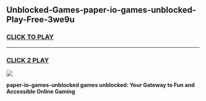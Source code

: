 
## Unblocked-Games-paper-io-games-unblocked-Play-Free-3we9u
<h3>
<a href="https://premium76.site?title=paper-io-games-unblocked&ref=20A">CLICK TO PLAY</a></h3>
<hr>

<h3>
<a href="https://premium76.site?title=paper-io-games-unblocked&ref=20A">CLICK 2 PLAY</a>
  
</h3>

<a href="https://premium76.site?title=paper-io-games-unblocked&ref=20A"><img src="https://clearcache.store/games.png"></a>


**paper-io-games-unblocked games unblocked: Your Gateway to Fun and Accessible Online Gaming**
